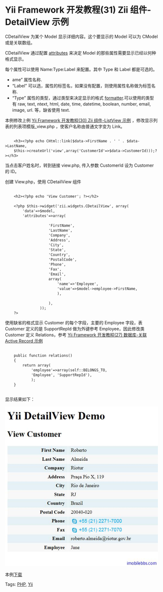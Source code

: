 # Yii Framework 开发教程(31) Zii 组件-DetailView 示例

CDetailView 为某个 Model 显示详细内容。这个要显示的 Model 可以为 CModel 或是关联数组。

CDetailView 通过配置 [attributes](http://www.yiiframework.com/doc/api/1.1/CDetailView#attributes) 来决定 Model 的那些属性需要显示已经以何种格式显示。

每个属性可以使用 Name:Type:Label 来配置。其中 Type 和 Label 都是可选的。

- ame” 属性名称.
- “Label” 可以选，属性的标签名，如果没有配置，则使用属性名称做为标签名称.
- “Type” 属性的类型，通过类型来决定显示的格式 [formatter](http://www.yiiframework.com/doc/api/1.1/CDetailView#formatter).可以使用的类型有 raw, text, ntext, html, date, time, datetime, boolean, number, email, image, url. 等，缺省使用 text.

本例修改上例 [Yii Framework 开发教程(30) Zii 组件-ListView 示例](Zii-component-the-ListView-example.md) ，修改显示列表的列表项模版_view.php ，使客户名称由普通文字变为 Link。

```

    <h3><?php echo CHtml::link($data->FirstName . ' ' . $data->LastName,
    $this->createUrl('view',array('CustomerId'=>$data->CustomerId)));?></h3>

```

当点击客户姓名时，转到链接 view.php, 传入参数 CustomerId 设为 Customer 的 ID。

创建 View.php，使用 CDetailView 组件

```
    
    <h2><?php echo 'View Customer'; ?></h2>
    
    <?php $this->widget('zii.widgets.CDetailView', array(
    	'data'=>$model,
    	'attributes'=>array(
    
    				'FirstName',
    				'LastName',
    				'Company',
    				'Address',
    				'City',
    				'State',
    				'Country',
    				'PostalCode',
    				'Phone',
    				'Fax',
    				'Email',
    				array(
    					'name'=>'Employee',
    					'value'=>$model->employee->FirstName,
    					),
    
    				),
    			));
    ?>

```

使用缺省的格式显示 Customer 的每个字段，主要的 Employee 字段，表 Customer 定义的是 SupportRepId 做为外键参考 Employee，因此修改类 Customer 定义 Relations，参考 [Yii Framework 开发教程(27) 数据库-关联 Active Record 示例](http://www.imobilebbs.com/wordpress/archives/4052)

```

    public function relations()
    {
    	return array(
    		'employee'=>array(self::BELONGS_TO,
    		'Employee', 'SupportRepId'),
    		);
    }
    

```

显示结果如下：

![picture31.1](images/31.1.jpg)

本例[下载](http://www.imobilebbs.com/download/yii/DetailViewDemo.zip)

Tags: [PHP](http://www.imobilebbs.com/wordpress/archives/tag/php), [Yii](http://www.imobilebbs.com/wordpress/archives/tag/yii)


